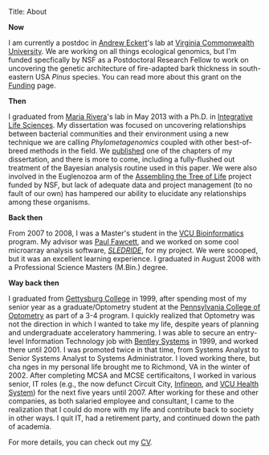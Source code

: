 Title: About

**Now**  

I am currently a postdoc in [Andrew Eckert](http://eckertlab.blogspot.com)'s lab at 
[Virginia Commonwealth University](http://www.vcu.edu).  We are working 
on all things ecological genomics, but I'm funded specfically by NSF as a 
Postdoctoral Research Fellow to work on uncovering the genetic architecture 
of fire-adapted bark thickness in south-eastern USA _Pinus_ species.  You can 
read more about this grant on the [Funding](funding.html) page.

**Then**

I graduated from [Maria Rivera](http://riveralab.bio.vcu.edu)'s lab in 
May 2013 with a Ph.D. in [Integrative Life Sciences](http://www.vcu.edu/lifesci/phd/).  My 
dissertation was focused on uncovering relationships between bacterial 
communities and their environment using a new technique we are calling 
_Phylometagenomics_ coupled with other best-of-breed methods in the field.  We 
[published](http://www.biogeosciences.net/9/2177/2012/bg-9-2177-2012.html) one of the chapters 
of my dissertation, and there is more to come, including a fully-flushed out 
treatment of the Bayesian analysis routine used in this paper.  We were also involved in the 
Euglenozoa arm of the [Assembling the Tree of Life](http://www.nsf.gov/funding/pgm_summ.jsp?pims_id=5129) 
project funded by NSF, but lack of adequate data and project management (to no fault of our own) has 
hampered our ability to elucidate any relationships among these organisms.

**Back then**  

From 2007 to 2008, I was a Master's student in the [VCU Bioinformatics](http://www.vcu.edu/csbc/bioinformatics/) 
program.  My advisor was [Paul Fawcett](http://www.vcu.edu/csbc/Fawcett/), and we worked on some cool microarray analysis software, 
[_SLEDRIDE_](http://sourceforge.net/projects/sledride/?source=directory), for my 
project.  We were scooped, but it was an excellent learning experience.  I graduated in August 2008 
with a Professional Science Masters (M.Bin.) degree.

**Way back then**

I graduated from [Gettysburg College](http://www.gettysburg.edu) in 1999, after spending most of my senior year as a 
graduate/Optometry student at the [Pennsylvania College of Optometry](http://www.salus.edu/optometry/) as part of a 3-4 
program. I quickly realized that Optometry was not the direction in which I wanted to take my life, despite years of 
planning and undergraduate acceleratory hammering.  I was able to secure an entry-level Information Technology job with 
[Bentley Systems](http://www.bentley.com) in 1999, and worked there until 2001.  I was promoted twice in that time, from 
Systems Analyst to Senior Systems Analyst to Systems Administrator.  I loved working there, but cha  nges 
in my personal life brought me to Richmond, VA in the winter of 2002.  After completing MCSA and MCSE certificaitons, 
I worked in various senior, IT roles (e.g., the now defunct Circuit City, [Infineon](http://www.infineon.com), and 
[VCU Health System](http://www.vcuhealth.org)) for the next 
five years until 2007.  After working for these and other companies, as both salaried employee and consultant, 
I came to the realization that I could do more with my life and contribute back to society in other ways.  I quit IT, 
had a retirement party, and continued down the path of academia.

For more details, you can check out my [CV](https://www.dropbox.com/s/qcn29anrs4i366d/friedline_cv.pdf).
